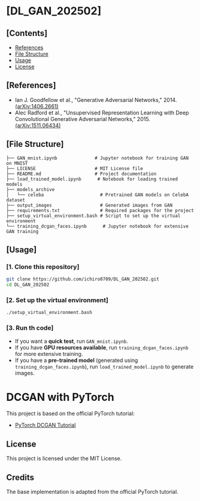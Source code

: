 # [DL_GAN_202502]

## [Contents]
- [References](#references)
- [File Structure](#file-structure)
- [Usage](#usage)
- [License](#license)

## [References]
- Ian J. Goodfellow et al., "Generative Adversarial Networks," 2014. [(arXiv:1406.2661)](https://arxiv.org/abs/1406.2661)
- Alec Radford et al., "Unsupervised Representation Learning with Deep Convolutional Generative Adversarial Networks," 2015. [(arXiv:1511.06434)](https://arxiv.org/abs/1511.06434)

## [File Structure]
```
├── GAN_mnist.ipynb              # Jupyter notebook for training GAN on MNIST
├── LICENSE                      # MIT License file
├── README.md                    # Project documentation
├── load_trained_model.ipynb      # Notebook for loading trained models
├── models_archive
│   └── celeba                     # Pretrained GAN models on CelebA dataset
├── output_images                  # Generated images from GAN
├── requirements.txt               # Required packages for the project
├── setup_virtual_environment.bash # Script to set up the virtual environment
└── training_dcgan_faces.ipynb      # Jupyter notebook for extensive GAN training
```

## [Usage]
### [1. Clone this repository]
```zsh {iscopy=true}
git clone https://github.com/ichiro0709/DL_GAN_202502.git
cd DL_GAN_202502
```
### [2. Set up the virtual environment]
```bash
./setup_virtual_environment.bash
```
### [3. Run th code]
- If you want a **quick test**, run `GAN_mnist.ipynb`.
- If you have **GPU resources available**, run `training_dcgan_faces.ipynb` for more extensive training.
- If you have a **pre-trained model** (generated using `training_dcgan_faces.ipynb`), run `load_trained_model.ipynb` to generate images.


# DCGAN with PyTorch

This project is based on the official PyTorch tutorial:
- [PyTorch DCGAN Tutorial](https://colab.research.google.com/github/pytorch/tutorials/blob/gh-pages/_downloads/5f81194dd43910d586578638f83205a3/dcgan_faces_tutorial.ipynb)

## License
This project is licensed under the MIT License.

## Credits
The base implementation is adapted from the official PyTorch tutorial.
